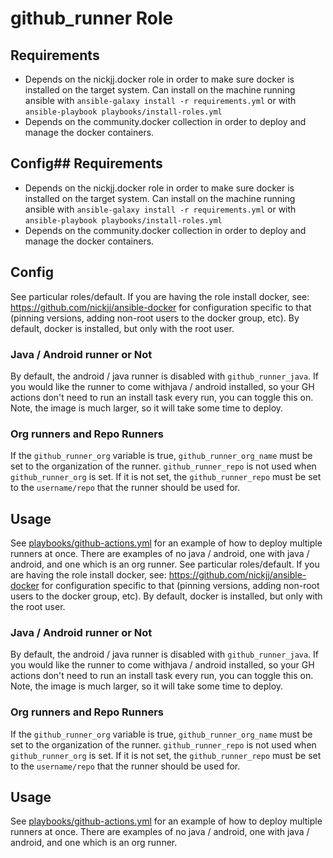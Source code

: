 # github_runner Role

## Requirements
- Depends on the nickjj.docker role in order to make sure docker is installed
on the target system. Can install on the machine running ansible with
`ansible-galaxy install -r requirements.yml` or with `ansible-playbook playbooks/install-roles.yml`
- Depends on the community.docker collection in order to deploy and manage the docker containers.

## Config## Requirements
- Depends on the nickjj.docker role in order to make sure docker is installed
on the target system. Can install on the machine running ansible with
`ansible-galaxy install -r requirements.yml` or with `ansible-playbook playbooks/install-roles.yml`
- Depends on the community.docker collection in order to deploy and manage the docker containers.

## Config
See particular roles/default. If you are having the role install docker, see:
https://github.com/nickjj/ansible-docker for configuration specific to that (pinning versions,
adding non-root users to the docker group, etc). By default, docker is installed, but only
with the root user.

### Java / Android runner or Not
By default, the android / java runner is disabled with `github_runner_java`. If you would like the
runner to come withjava / android installed, so your GH actions don't need to run an install task every run,
you can toggle this on. Note, the image is much larger, so it will take some time to deploy.

### Org runners and Repo Runners
If the `github_runner_org` variable is true, `github_runner_org_name` must be set to the organization
of the runner. `github_runner_repo` is not used when `github_runner_org` is set. If it is not set,
the `github_runner_repo` must be set to the `username/repo` that the runner should be used for.

## Usage
See [playbooks/github-actions.yml](playbooks/github-actions.yml) for an example of how to deploy multiple
runners at once. There are examples of no java / android, one with java / android, and one which is an org
runner.
See particular roles/default. If you are having the role install docker, see:
https://github.com/nickjj/ansible-docker for configuration specific to that (pinning versions,
adding non-root users to the docker group, etc). By default, docker is installed, but only
with the root user.

### Java / Android runner or Not
By default, the android / java runner is disabled with `github_runner_java`. If you would like the
runner to come withjava / android installed, so your GH actions don't need to run an install task every run,
you can toggle this on. Note, the image is much larger, so it will take some time to deploy.

### Org runners and Repo Runners
If the `github_runner_org` variable is true, `github_runner_org_name` must be set to the organization
of the runner. `github_runner_repo` is not used when `github_runner_org` is set. If it is not set,
the `github_runner_repo` must be set to the `username/repo` that the runner should be used for.

## Usage
See [playbooks/github-actions.yml](playbooks/github-actions.yml) for an example of how to deploy multiple
runners at once. There are examples of no java / android, one with java / android, and one which is an org
runner.